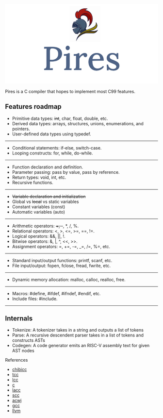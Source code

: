 ![Pires Logo](./img/pires_compiler.png)

Pires is a C compiler that hopes to implement most C99 features.

## Features roadmap

- Primitive data types: ~~int~~, char, float, double, etc.
- Derived data types: arrays, structures, unions, enumerations, and pointers.
- User-defined data types using typedef.

---

- Conditional statements: if-else, switch-case.
- Looping constructs: for, while, do-while.

---

- Function declaration and definition.
- Parameter passing: pass by value, pass by reference.
- Return types: void, int, etc.
- Recursive functions.

---

- ~~Variable declaration and initialization~~
- Global vs ~~local~~ vs static variables
- Constant variables (const)
- Automatic variables (auto)

---

- Arithmetic operators: ~~+, -~~, \*, /, %.
- Relational operators: <, >, <=, >=, ==, !=.
- Logical operators: &&, ||, !.
- Bitwise operators: &, |, ^, <<, >>.
- Assignment operators: =, +=, -=, \_=, /=, %=, etc.

---

- Standard input/output functions: printf, scanf, etc.
- File input/output: fopen, fclose, fread, fwrite, etc.

---

- Dynamic memory allocation: malloc, calloc, realloc, free.

---

- Macros: #define, #ifdef, #ifndef, #endif, etc.
- Include files: #include.

---

## Internals

- Tokenize: A tokenizer takes in a string and outputs a list of tokens
- Parse: A recursive descendent parser takes in a list of tokens and constructs ASTs
- Codegen: A code generator emits an RISC-V assembly text for given AST nodes

References

- [chibicc](https://github.com/rui314/chibicc)
- [tcc](https://bellard.org/tcc)
- [lcc](https://github.com/drh/lcc)
- [c](https://github.com/andrewchambers/c)
- [lacc](https://github.com/larmel/lacc)
- [scc](http://www.simple-cc.org/)
- [acwj](https://github.com/DoctorWkt/acwj)
- [gcc](https://github.com/gcc-mirror/gcc)
- [llvm](https://github.com/llvm/llvm-project)
